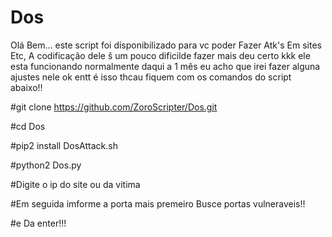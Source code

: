# Dos
Olá Bem... este script foi disponibilizado para vc poder Fazer Atk's Em sites Etc, A codificação dele š um pouco dificilde fazer mais deu certo kkk ele esta funcionando normalmente daqui a 1 mês eu acho que irei fazer alguna ajustes nele ok entt é isso thcau fiquem com os comandos do script abaixo!!

#git clone https://github.com/ZoroScripter/Dos.git


#cd Dos


#pip2 install DosAttack.sh


#python2 Dos.py


#Digite o ip do site ou da vitima


#Em seguida imforme a porta mais premeiro Busce portas vulneraveis!!


#e Da enter!!!

